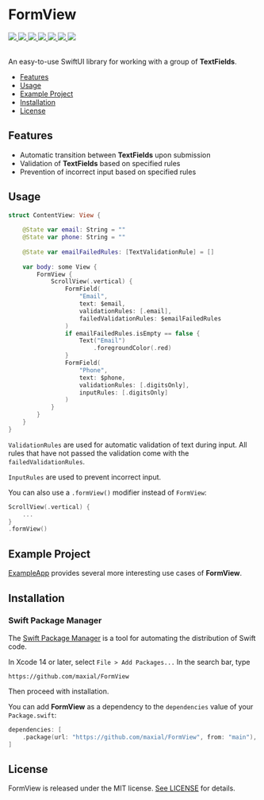 # FormView

<div align="leading">
  <a href="https://github.com/maxial/FormView/actions/workflows/.codecov.yml">
    <img src="https://github.com/maxial/FormView/actions/workflows/.codecov.yml/badge.svg?branch=main"/>
  </a>
  <a href="https://codecov.io/gh/maxial/FormView" >
    <img src="https://codecov.io/gh/maxial/FormView/branch/main/graph/badge.svg?token=QI9E6DH3YA"/>
  </a>
  <a href="https://swiftpackageindex.com/maxial/FormView" >
    <img src="https://img.shields.io/badge/SPM-compatible-orange?style=flat"/>
  </a>
  <a href="https://swiftpackageindex.com/maxial/FormView" >
    <img src="https://img.shields.io/endpoint?url=https%3A%2F%2Fswiftpackageindex.com%2Fapi%2Fpackages%2Fmaxial%2FFormView%2Fbadge%3Ftype%3Dswift-versions"/>
  </a>
  <a href="https://swiftpackageindex.com/maxial/FormView" >
    <img src="https://img.shields.io/endpoint?url=https%3A%2F%2Fswiftpackageindex.com%2Fapi%2Fpackages%2Fmaxial%2FFormView%2Fbadge%3Ftype%3Dplatforms"/>
  </a>
  <a href="https://swiftpackageindex.com/maxial/FormView" >
    <img src="https://img.shields.io/badge/iOS-15.0+-orange?style=flat"/>
  </a>
  <a href="https://github.com/maxial/FormView/blob/main/LICENSE" >
    <img src="https://img.shields.io/badge/license-MIT-orange?style=flat"/>
  </a>
</div>
<br>

An easy-to-use SwiftUI library for working with a group of **TextFields**.

- [Features](#features)
- [Usage](#usage)
- [Example Project](#example-project)
- [Installation](#installation)
- [License](#license)

## Features

- Automatic transition between **TextFields** upon submission
- Validation of **TextFields** based on specified rules
- Prevention of incorrect input based on specified rules

## Usage

```swift
struct ContentView: View {
    
    @State var email: String = ""
    @State var phone: String = ""
    
    @State var emailFailedRules: [TextValidationRule] = []
    
    var body: some View {
        FormView {
            ScrollView(.vertical) {
                FormField(
                    "Email",
                    text: $email,
                    validationRules: [.email],
                    failedValidationRules: $emailFailedRules
                )
                if emailFailedRules.isEmpty == false {
                    Text("Email")
                        .foregroundColor(.red)
                }
                FormField(
                    "Phone",
                    text: $phone,
                    validationRules: [.digitsOnly],
                    inputRules: [.digitsOnly]
                )
            }
        }
    }
}
```

`ValidationRules` are used for automatic validation of text during input. All rules that have not passed the validation come with the `failedValidationRules`.

`InputRules` are used to prevent incorrect input.

You can also use a `.formView()` modifier instead of `FormView`:

```swift
ScrollView(.vertical) {
    ...
}
.formView()
```

## Example Project

[ExampleApp](https://github.com/maxial/FormView/tree/main/ExampleApp) provides several more interesting use cases of **FormView**.

## Installation

### Swift Package Manager

The [Swift Package Manager](https://swift.org/package-manager/) is a tool for automating the distribution of Swift code.

In Xcode 14 or later, select `File > Add Packages...` In the search bar, type

```
https://github.com/maxial/FormView
``` 

Then proceed with installation.

You can add **FormView** as a dependency to the `dependencies` value of your `Package.swift`:

```swift
dependencies: [
    .package(url: "https://github.com/maxial/FormView", from: "main"),
]
```

## License

FormView is released under the MIT license. [See LICENSE](https://github.com/maxial/FormView/blob/main/LICENSE) for details.
